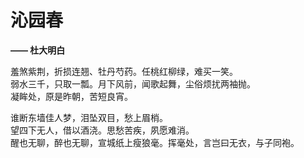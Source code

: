 # 沁园春 

**—— 杜大明白**

羞煞紫荆，折损连翘、牡丹芍药。任桃红柳绿，难买一笑。    
弱水三千，只取一瓢。月下风前，闻歌起舞，尘俗烦扰两袖抛。    
凝眸处，原是昨朝，苦短良宵。

谁断东墙佳人梦，泪坠双目，愁上眉梢。    
望四下无人，借以酒浇。思愁苦疾，夙愿难消。  
醒也无聊，醉也无聊，宣城纸上瘦狼毫。挥毫处，言岂曰无衣，与子同袍。
